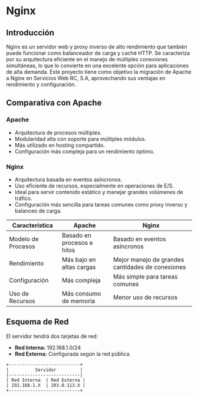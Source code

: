 # Nginx

## Introducción
Nginx es un servidor web y proxy inverso de alto rendimiento que también puede funcionar como balanceador de carga y caché HTTP. Se caracteriza por su arquitectura eficiente en el manejo de múltiples conexiones simultáneas, lo que lo convierte en una excelente opción para aplicaciones de alta demanda. Este proyecto tiene como objetivo la migración de Apache a Nginx en Servicios Web RC, S.A, aprovechando sus ventajas en rendimiento y configuración.

## Comparativa con Apache
### Apache
- Arquitectura de procesos múltiples.
- Modularidad alta con soporte para múltiples módulos.
- Más utilizado en hosting compartido.
- Configuración más compleja para un rendimiento óptimo.

### Nginx
- Arquitectura basada en eventos asíncronos.
- Uso eficiente de recursos, especialmente en operaciones de E/S.
- Ideal para servir contenido estático y manejar grandes volúmenes de tráfico.
- Configuración más sencilla para tareas comunes como proxy inverso y balanceo de carga.

| Característica      | Apache                            | Nginx                              |
|---------------------|-----------------------------------|------------------------------------|
| Modelo de Procesos  | Basado en procesos e hilos        | Basado en eventos asíncronos       |
| Rendimiento         | Más bajo en altas cargas          | Mejor manejo de grandes cantidades de conexiones |
| Configuración       | Más compleja                      | Más simple para tareas comunes     |
| Uso de Recursos     | Más consumo de memoria            | Menor uso de recursos              |

## Esquema de Red
El servidor tendrá dos tarjetas de red:
- **Red Interna:** 192.168.1.0/24
- **Red Externa:** Configurada según la red pública.

```plaintext
+---------------------------+
|          Servidor         |
|---------------------------|
| Red Interna  | Red Externa |
| 192.168.1.X  | 203.0.113.X |
+---------------------------+
